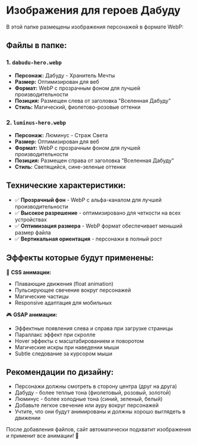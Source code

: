 # Изображения для героев Дабуду

В этой папке размещены изображения персонажей в формате WebP:

## Файлы в папке:

### 1. `dabudu-hero.webp`
- **Персонаж:** Дабуду - Хранитель Мечты
- **Размер:** Оптимизирован для веб
- **Формат:** WebP с прозрачным фоном для лучшей производительности
- **Позиция:** Размещен слева от заголовка "Вселенная Дабуду"
- **Стиль:** Магический, фиолетово-розовые оттенки

### 2. `luminus-hero.webp`
- **Персонаж:** Люминус - Страж Света
- **Размер:** Оптимизирован для веб
- **Формат:** WebP с прозрачным фоном для лучшей производительности
- **Позиция:** Размещен справа от заголовка "Вселенная Дабуду"
- **Стиль:** Светящийся, сине-зеленые оттенки

## Технические характеристики:

- ✅ **Прозрачный фон** - WebP с альфа-каналом для лучшей производительности
- ✅ **Высокое разрешение** - оптимизировано для четкости на всех устройствах
- ✅ **Оптимизация размера** - WebP формат обеспечивает меньший размер файла
- ✅ **Вертикальная ориентация** - персонажи в полный рост

## Эффекты которые будут применены:

🌟 **CSS анимации:**
- Плавающие движения (float animation)
- Пульсирующее свечение вокруг персонажей
- Магические частицы
- Responsive адаптация для мобильных

🎮 **GSAP анимации:**
- Эффектные появления слева и справа при загрузке страницы
- Параллакс эффект при скролле
- Hover эффекты с масштабированием и поворотом
- Магические искры при наведении мыши
- Subtle следование за курсором мыши

## Рекомендации по дизайну:

- Персонажи должны смотреть в сторону центра (друг на друга)
- Дабуду - более теплые тона (фиолетовый, розовый, золотой)
- Люминус - более холодные тона (синий, зеленый, белый)
- Добавьте легкое свечение или ауру вокруг персонажей
- Учтите, что они будут анимированы и должны хорошо выглядеть в движении

После добавления файлов, сайт автоматически подхватит изображения и применит все анимации! 🚀 
